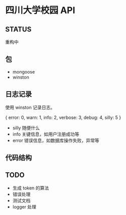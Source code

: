 # 四川大学校园 API

## STATUS

重构中

## 包

+ mongoose
+ winston


## 日志记录

使用 winston 记录日志。

{ error: 0, warn: 1, info: 2, verbose: 3, debug: 4, silly: 5 }

+ silly 随便什么
+ info 关键信息，如用户注册成功等
+ error 错误信息，如数据库操作失败，异常等

## 代码结构



## TODO

+ 生成 token 的算法
+ 错误处理
+ 测试文档
+ logger 处理
